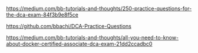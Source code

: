 

https://medium.com/bb-tutorials-and-thoughts/250-practice-questions-for-the-dca-exam-84f3b9e8f5ce

https://github.com/bbachi/DCA-Practice-Questions

https://medium.com/bb-tutorials-and-thoughts/all-you-need-to-know-about-docker-certified-associate-dca-exam-21dd2ccadbc0